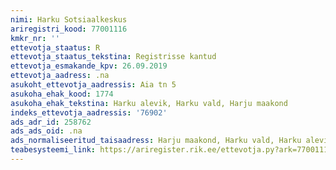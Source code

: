 ```yaml
---
nimi: Harku Sotsiaalkeskus
ariregistri_kood: 77001116
kmkr_nr: ''
ettevotja_staatus: R
ettevotja_staatus_tekstina: Registrisse kantud
ettevotja_esmakande_kpv: 26.09.2019
ettevotja_aadress: .na
asukoht_ettevotja_aadressis: Aia tn 5
asukoha_ehak_kood: 1774
asukoha_ehak_tekstina: Harku alevik, Harku vald, Harju maakond
indeks_ettevotja_aadressis: '76902'
ads_adr_id: 258762
ads_ads_oid: .na
ads_normaliseeritud_taisaadress: Harju maakond, Harku vald, Harku alevik, Aia tn 5
teabesysteemi_link: https://ariregister.rik.ee/ettevotja.py?ark=77001116&ref=rekvisiidid
---
```

